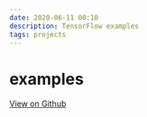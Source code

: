 ```yaml
---
date: 2020-06-11 00:10
description: TensorFlow examples
tags: projects
---
```


# examples

[View on Github](https://github.com/ZMcGuckin/examples)
